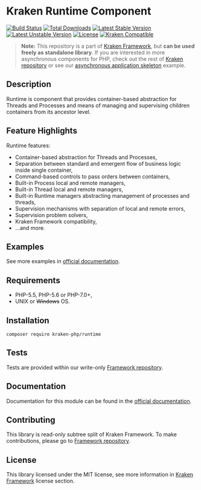 # Kraken Runtime Component

[![Build Status](https://travis-ci.org/kraken-php/framework.svg)](https://travis-ci.org/kraken-php/framework)
[![Total Downloads](https://poser.pugx.org/kraken-php/runtime/downloads)](https://packagist.org/packages/kraken-php/runtime) 
[![Latest Stable Version](https://poser.pugx.org/kraken-php/runtime/v/stable)](https://packagist.org/packages/kraken-php/runtime) 
[![Latest Unstable Version](https://poser.pugx.org/kraken-php/runtime/v/unstable)](https://packagist.org/packages/kraken-php/runtime) 
[![License](https://poser.pugx.org/kraken-php/framework/license)](https://packagist.org/packages/kraken-php/framework)
[![Kraken Compatible](https://img.shields.io/badge/kraken-compatible-6b02af.svg)](https://github.com/kraken-php/framework)

> **Note:** This repository is a part of [Kraken Framework][3], but **can be used freely as standalone library**. If you 
are interested in more asynchronous components for PHP, check out the rest of [Kraken repository][5] or see our 
[asynchronous application skeleton][4] example.

## Description

Runtime is component that provides container-based abstraction for Threads and Processes and means of managing
and supervising children containers from its ancestor level.

## Feature Highlights

Runtime features:

* Container-based abstraction for Threads and Processes,
* Separation between standard and emergent flow of business logic inside single container,
* Command-based controls to pass orders between containers,
* Built-in Process local and remote managers,
* Built-in Thread local and remote managers,
* Built-in Runtime managers abstracting management of processes and threads,
* Supervision mechanisms with separation of local and remote errors,
* Supervision problem solvers,
* Kraken Framework compatibility,
* ...and more.

## Examples

See more examples in [official documentation][2].

## Requirements

* PHP-5.5, PHP-5.6 or PHP-7.0+,
* UNIX or ~~Windows~~ OS.

## Installation

```
composer require kraken-php/runtime
```

## Tests

Tests are provided within our write-only [Framework repository][3].

## Documentation

Documentation for this module can be found in the [official documentation][2].

## Contributing

This library is read-only subtree split of Kraken Framework. To make contributions, please go to [Framework repository][3].

## License

This library licensed under the MIT license, see more information in [Kraken Framework][3] license section.

[1]: http://kraken-php.com
[2]: http://kraken-php.com/docs/api-runtime
[3]: https://github.com/kraken-php/framework
[4]: https://github.com/kraken-php/kraken
[5]: https://github.com/kraken-php
